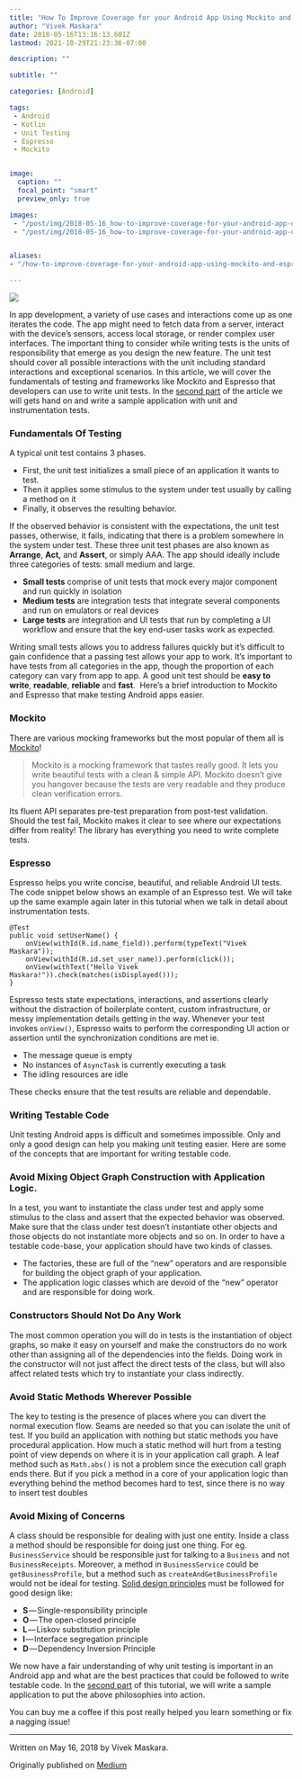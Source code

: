 ```yaml
---
title: "How To Improve Coverage for your Android App Using Mockito and Espresso — Part 1"
author: "Vivek Maskara"
date: 2018-05-16T13:16:13.601Z
lastmod: 2021-10-29T21:23:36-07:00

description: ""

subtitle: ""

categories: [Android]

tags:
 - Android
 - Kotlin
 - Unit Testing
 - Espresso
 - Mockito


image:
  caption: ""
  focal_point: "smart"
  preview_only: true

images:
 - "/post/img/2018-05-16_how-to-improve-coverage-for-your-android-app-using-mockito-and-espresso-part-1_0.jpeg"
 - "/post/img/2018-05-16_how-to-improve-coverage-for-your-android-app-using-mockito-and-espresso-part-1_1.png"


aliases:
- "/how-to-improve-coverage-for-your-android-app-using-mockito-and-espresso-185d3ab9bfc1"

---
```


![](/post/img/2018-05-16_how-to-improve-coverage-for-your-android-app-using-mockito-and-espresso-part-1_0.jpeg#layoutTextWidth)

In app development, a variety of use cases and interactions come up as one iterates the code. The app might need to fetch data from a server, interact with the device’s sensors, access local storage, or render complex user interfaces. The important thing to consider while writing tests is the units of responsibility that emerge as you design the new feature. The unit test should cover all possible interactions with the unit including standard interactions and exceptional scenarios. In this article, we will cover the fundamentals of testing and frameworks like Mockito and Espresso that developers can use to write unit tests. In the [second part](/how-to-improve-coverage-for-your-android-app-using-mockito-and-espresso-part-2-f4c2ac57bce8) of the article we will gets hand on and write a sample application with unit and instrumentation tests.

### Fundamentals Of Testing

A typical unit test contains 3 phases.

- First, the unit test initializes a small piece of an application it wants to test.
- Then it applies some stimulus to the system under test usually by calling a method on it
- Finally, it observes the resulting behavior.

If the observed behavior is consistent with the expectations, the unit test passes, otherwise, it fails, indicating that there is a problem somewhere in the system under test. These three unit test phases are also known as **Arrange**, **Act,** and **Assert**, or simply AAA. The app should ideally include three categories of tests: small medium and large.

- **Small tests** comprise of unit tests that mock every major component and run quickly in isolation
- **Medium tests** are integration tests that integrate several components and run on emulators or real devices
- **Large tests** are integration and UI tests that run by completing a UI workflow and ensure that the key end-user tasks work as expected.

Writing small tests allows you to address failures quickly but it’s difficult to gain confidence that a passing test allows your app to work. It’s important to have tests from all categories in the app, though the proportion of each category can vary from app to app. A good unit test should be **easy to write**, **readable**, **reliable** and **fast**.
 Here’s a brief introduction to Mockito and Espresso that make testing Android apps easier.

### Mockito

There are various mocking frameworks but the most popular of them all is [Mockito](http://site.mockito.org/)!

> Mockito is a mocking framework that tastes really good. It lets you write beautiful tests with a clean & simple API. Mockito doesn’t give you hangover because the tests are very readable and they produce clean verification errors.

Its fluent API separates pre-test preparation from post-test validation. Should the test fail, Mockito makes it clear to see where our expectations differ from reality! The library has everything you need to write complete tests.

### Espresso

Espresso helps you write concise, beautiful, and reliable Android UI tests. The code snippet below shows an example of an Espresso test. We will take up the same example again later in this tutorial when we talk in detail about instrumentation tests.

```
@Test
public void setUserName() {
    onView(withId(R.id.name_field)).perform(typeText("Vivek Maskara"));
    onView(withId(R.id.set_user_name)).perform(click());
    onView(withText("Hello Vivek Maskara!")).check(matches(isDisplayed()));
}
```

Espresso tests state expectations, interactions, and assertions clearly without the distraction of boilerplate content, custom infrastructure, or messy implementation details getting in the way. Whenever your test invokes `onView()`, Espresso waits to perform the corresponding UI action or assertion until the synchronization conditions are met ie.

- The message queue is empty
- No instances of `AsyncTask` is currently executing a task
- The idling resources are idle

These checks ensure that the test results are reliable and dependable.

### Writing Testable Code

Unit testing Android apps is difficult and sometimes impossible. Only and only a good design can help you making unit testing easier. Here are some of the concepts that are important for writing testable code.

### Avoid Mixing Object Graph Construction with Application Logic.

In a test, you want to instantiate the class under test and apply some stimulus to the class and assert that the expected behavior was observed. Make sure that the class under test doesn’t instantiate other objects and those objects do not instantiate more objects and so on. In order to have a testable code-base, your application should have two kinds of classes.

- The factories, these are full of the “new” operators and are responsible for building the object graph of your application.
- The application logic classes which are devoid of the “new” operator and are responsible for doing work.

### Constructors Should Not Do Any Work

The most common operation you will do in tests is the instantiation of object graphs, so make it easy on yourself and make the constructors do no work other than assigning all of the dependencies into the fields. Doing work in the constructor will not just affect the direct tests of the class, but will also affect related tests which try to instantiate your class indirectly.

### Avoid Static Methods Wherever Possible

The key to testing is the presence of places where you can divert the normal execution flow. Seams are needed so that you can isolate the unit of test. If you build an application with nothing but static methods you have procedural application. How much a static method will hurt from a testing point of view depends on where it is in your application call graph. A leaf method such as `Math.abs()` is not a problem since the execution call graph ends there. But if you pick a method in a core of your application logic than everything behind the method becomes hard to test, since there is no way to insert test doubles

### Avoid Mixing of Concerns

A class should be responsible for dealing with just one entity. Inside a class a method should be responsible for doing just one thing. For eg. `BusinessService` should be responsible just for talking to a `Business` and not `BusinessReceipts`. Moreover, a method in `BusinessService` could be `getBusinessProfile`, but a method such as `createAndGetBusinessProfile` would not be ideal for testing. [Solid design principles](https://en.wikipedia.org/wiki/SOLID_%28object-oriented_design%29?oldformat=true) must be followed for good design like:

- **S** — Single-responsibility principle
- **O** — The open-closed principle
- **L** — Liskov substitution principle
- **I** — Interface segregation principle
- **D** — Dependency Inversion Principle

We now have a fair understanding of why unit testing is important in an Android app and what are the best practices that could be followed to write testable code. In the [second part](/how-to-improve-coverage-for-your-android-app-using-mockito-and-espresso-part-2-f4c2ac57bce8) of this tutorial, we will write a sample application to put the above philosophies into action.

You can buy me a coffee if this post really helped you learn something or fix a nagging issue!

* * *
Written on May 16, 2018 by Vivek Maskara.

Originally published on [Medium](https://medium.com/@maskaravivek/how-to-improve-coverage-for-your-android-app-using-mockito-and-espresso-185d3ab9bfc1)
